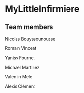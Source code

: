 # MyLittleInfirmiere


## Team members

Nicolas Bouyssounousse

Romain Vincent

Yaniss Fournet

Michael Martinez

Valentin Mele

Alexis Clément

